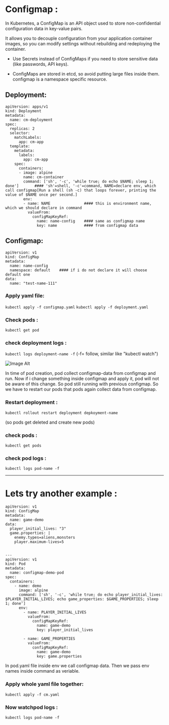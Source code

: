# Configmap :

In Kubernetes, a ConfigMap is an API object used to store non-confidential configuration data in key-value pairs.

It allows you to decouple configuration from your application container images, so you can modify settings without rebuilding and redeploying the container.

- Use Secrets instead of ConfigMaps if you need to store sensitive data (like passwords, API keys).

- ConfigMaps are stored in etcd, so avoid putting large files inside them.
configmap is a namespace specific resource.



## Deployment:
```
apiVersion: apps/v1
kind: Deployment
metadata:
  name: cm-deployment
spec:
  replicas: 2
  selector:
    matchLabels:
      app: cm-app
  template:
    metadata:
      labels:
        app: cm-app
    spec:
      containers:
      - image: alpine
        name: cm-container
        command: ['sh', '-c', 'while true; do echo $NAME; sleep 1; done']       #### 'sh'=shell, '-c'=command, NAME=declare env, which call configmap[Run a shell (sh -c) that loops forever, printing the value of $NAME once per second.]
        env:
        - name: NAME               #### this is environment name, which we should declare in command
          valueFrom:
            configMapKeyRef:
              name: name-config    #### same as configmap name
              key: name            #### from configmap data
```
## Configmap:

```
apiVersion: v1
kind: ConfigMap
metadata:
  name: name-config
  namespace: default    #### if i do not declare it will choose default one
data:
  name: "test-name-111"
```

### Apply yaml file:
``` kubectl apply -f configmap.yaml ```
``` kubectl apply -f deployment.yaml ```

### Check pods :
``` kubectl get pod ```

### check deployment logs :

``` kubectl logs deployment-name -f ```   (-f= follow, similar like "kubectl watch")


![Image Alt](https://github.com/sheikhsalmanhossain/kubernetes/blob/5f8da33689153415fcb08d0723e120ab3827fe56/kubernetes-resources/7-configmap/configmap.jpg)


In time of pod creation, pod collect configmap-data from configmap and run. Now if i change something inside configmap and apply it, pod will not be aware of this change. So pod still running with previous configmap.
So we have to restart our pods that pods again collect data from configmap.

### Restart deployment :

``` kubectl rollout restart deployment depkoyment-name ```

(so pods get deleted and create new pods)

### check pods :
``` kubectl get pods ```
### check pod logs :
``` kubectl logs pod-name -f ```

------------------------------------------------------------------------------------------------------------------------------------------------------------------------------------------------------------------------------------------------------------------------------------------------------------------------------------------------------------------------------------------------------------------------------------------------------------------------------------------------------------------------------------------------------------------------------------------------------------------------------------------------------------------------------------------------------------------------------------

# Lets try another example :

```
apiVersion: v1
kind: ConfigMap
metadata:
  name: game-demo
data:
  player_initial_lives: "3"
  game.properties: |
    enemy.types=aliens,monsters
    player.maximum-lives=5    


---
apiVersion: v1
kind: Pod
metadata:
  name: configmap-demo-pod
spec:
  containers:
    - name: demo
      image: alpine
      command: ['sh', '-c', 'while true; do echo player_initial_lives: $PLAYER_INITIAL_LIVES; echo game_properties: $GAME_PROPERTIES; sleep 1; done']
      env:
        - name: PLAYER_INITIAL_LIVES 
          valueFrom:
            configMapKeyRef:
              name: game-demo
              key: player_initial_lives

        - name: GAME_PROPERTIES
          valueFrom:
            configMapKeyRef:
              name: game-demo
              key: game.properties
```

In pod.yaml file inside env we call configmap data. Then we pass env names inside command as veriable.

### Apply whole yaml file together:
``` kubectl apply -f cm.yaml ```


### Now watchpod logs :
``` kubectl logs pod-name -f ```
